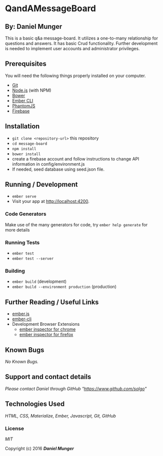 # QandAMessageBoard
## By: Daniel Munger

This is a basic q&a message-board. It utilizes a one-to-many relationship for questions and answers. It has basic Crud functionality. Further development is needed to implement user accounts and administrator privileges.

## Prerequisites

You will need the following things properly installed on your computer.

* [Git](https://git-scm.com/)
* [Node.js](https://nodejs.org/) (with NPM)
* [Bower](https://bower.io/)
* [Ember CLI](https://ember-cli.com/)
* [PhantomJS](http://phantomjs.org/)
* [Firebase](https://firebase.google.com/)

## Installation

* `git clone <repository-url>` this repository
* `cd message-board`
* `npm install`
* `bower install`
* create a firebase account and follow instructions to change API information in config/environment.js
* If needed, seed database using seed.json file.

## Running / Development

* `ember serve`
* Visit your app at [http://localhost:4200](http://localhost:4200).

### Code Generators

Make use of the many generators for code, try `ember help generate` for more details

### Running Tests

* `ember test`
* `ember test --server`

### Building

* `ember build` (development)
* `ember build --environment production` (production)


## Further Reading / Useful Links

* [ember.js](http://emberjs.com/)
* [ember-cli](https://ember-cli.com/)
* Development Browser Extensions
  * [ember inspector for chrome](https://chrome.google.com/webstore/detail/ember-inspector/bmdblncegkenkacieihfhpjfppoconhi)
  * [ember inspector for firefox](https://addons.mozilla.org/en-US/firefox/addon/ember-inspector/)

## Known Bugs

_No Known Bugs._

## Support and contact details

_Please contact Daniel through GitHub "https://www.github.com/solgo"_

## Technologies Used

_HTML, CSS, Materialize, Ember, Javascript, Git, GitHub_

### License

*MIT*

Copyright (c) 2016 **_Daniel Munger_**
